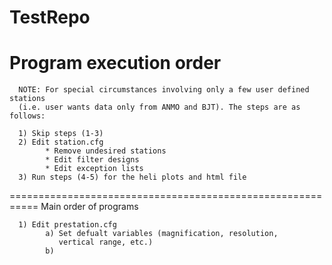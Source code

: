 TestRepo
========
Program execution order
===========================================================

      NOTE: For special circumstances involving only a few user defined stations 
      (i.e. user wants data only from ANMO and BJT). The steps are as follows:
      
      1) Skip steps (1-3)
      2) Edit station.cfg
            * Remove undesired stations
            * Edit filter designs
            * Edit exception lists
      3) Run steps (4-5) for the heli plots and html file
===========================================================
Main order of programs
      
      1) Edit prestation.cfg
            a) Set defualt variables (magnification, resolution, 
               vertical range, etc.)
            b) 


